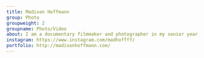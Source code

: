 ```yaml
---
title: Madison Hoffmann
group: Photo
groupweight: 2
groupname: Photo/Video
about: I am a documentary filmmaker and photographer in my senior year at UNC-Chapel Hill. I half-way met Ellen Degeneres one time.
instagram: https://www.instagram.com/madhoffff/
portfolio: http://madisonhoffmann.com/
---
```

